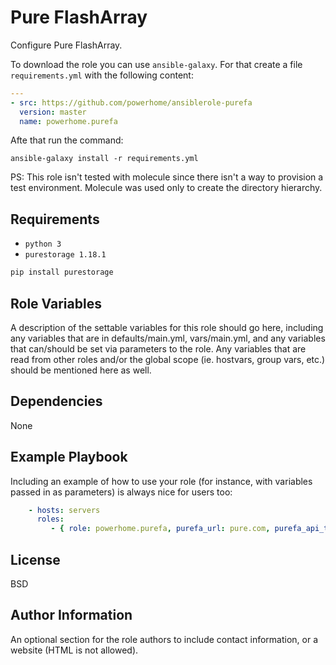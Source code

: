 Pure FlashArray
===============

Configure Pure FlashArray.

To download the role you can use `ansible-galaxy`. For that create a file `requirements.yml` with the following content:

```yaml
---
- src: https://github.com/powerhome/ansiblerole-purefa
  version: master
  name: powerhome.purefa
```

Afte that run the command:
```
ansible-galaxy install -r requirements.yml
```

PS: This role isn't tested with molecule since there isn't a way to provision a test environment. Molecule was used only to create the directory hierarchy.

Requirements
------------

* `python 3`
* `purestorage 1.18.1`
```sh
pip install purestorage
```

Role Variables
--------------

A description of the settable variables for this role should go here, including
any variables that are in defaults/main.yml, vars/main.yml, and any variables
that can/should be set via parameters to the role. Any variables that are read
from other roles and/or the global scope (ie. hostvars, group vars, etc.) should
be mentioned here as well.

Dependencies
------------

None

Example Playbook
----------------

Including an example of how to use your role (for instance, with variables
passed in as parameters) is always nice for users too:
```yaml
    - hosts: servers
      roles:
         - { role: powerhome.purefa, purefa_url: pure.com, purefa_api_token: api_token }
```

License
-------

BSD

Author Information
------------------

An optional section for the role authors to include contact information, or a
website (HTML is not allowed).

